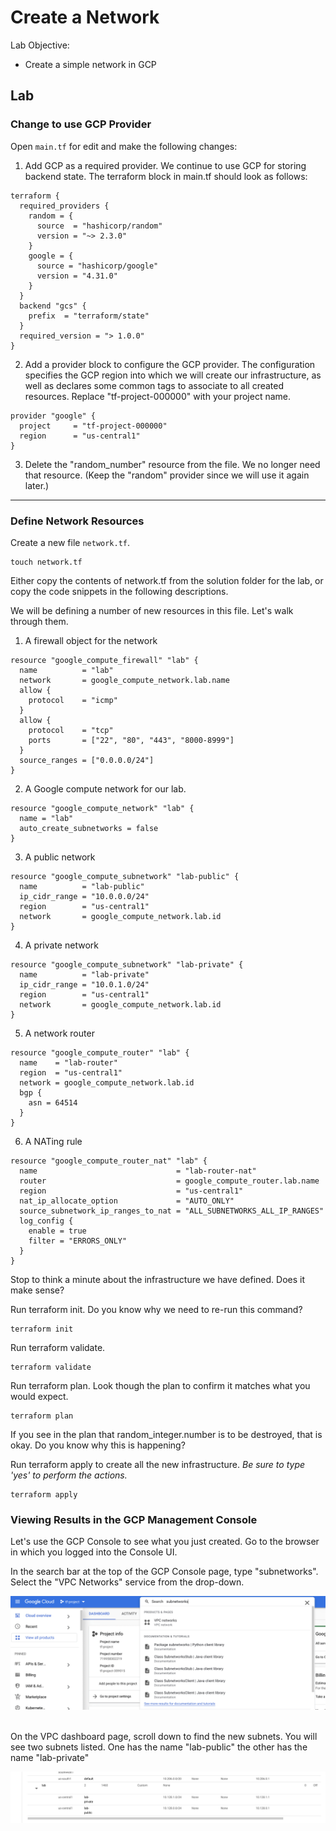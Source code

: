 # Create a Network

Lab Objective:
- Create a simple network in GCP

## Lab

### Change to use GCP Provider

Open `main.tf` for edit and make the following changes:

1. Add GCP as a required provider.  We continue to use GCP for storing backend state.  The terraform block in main.tf should look as follows:

```
terraform {
  required_providers {
    random = {
      source  = "hashicorp/random"
      version = "~> 2.3.0"
    }
    google = {
      source = "hashicorp/google"
      version = "4.31.0"
    }
  }
  backend "gcs" {
    prefix  = "terraform/state"
  }
  required_version = "> 1.0.0"
}
```

2. Add a provider block to configure the GCP provider.  The configuration specifies the GCP region into which we will create our infrastructure, as well as declares some common tags to associate to all created resources.  Replace "tf-project-000000" with your project name.

```
provider "google" {
  project     = "tf-project-000000"
  region      = "us-central1"
}
```

3. Delete the "random_number" resource from the file.  We no longer need that resource. (Keep the "random" provider since we will use it again later.)

---

### Define Network Resources

Create a new file `network.tf`.
```
touch network.tf
```

Either copy the contents of network.tf from the solution folder for the lab, or copy the code snippets in the following descriptions.

We will be defining a number of new resources in this file.  Let's walk through them.

1. A firewall object for the network

```
resource "google_compute_firewall" "lab" {
  name          = "lab"
  network       = google_compute_network.lab.name
  allow {
    protocol    = "icmp"
  }
  allow {
    protocol    = "tcp"
    ports       = ["22", "80", "443", "8000-8999"]
  }
  source_ranges = ["0.0.0.0/24"]
}
```

2. A Google compute network for our lab.

```
resource "google_compute_network" "lab" {
  name = "lab"
  auto_create_subnetworks = false
}
```

3. A public network  

```
resource "google_compute_subnetwork" "lab-public" {
  name          = "lab-public"
  ip_cidr_range = "10.0.0.0/24"
  region        = "us-central1"
  network       = google_compute_network.lab.id
}
```

4. A private network

```
resource "google_compute_subnetwork" "lab-private" {
  name          = "lab-private"
  ip_cidr_range = "10.0.1.0/24"
  region        = "us-central1"
  network       = google_compute_network.lab.id
}
```

5. A network router

```
resource "google_compute_router" "lab" {
  name    = "lab-router"
  region  = "us-central1"
  network = google_compute_network.lab.id
  bgp {
    asn = 64514
  }
}
```

6. A NATing rule

```
resource "google_compute_router_nat" "lab" {
  name                               = "lab-router-nat"
  router                             = google_compute_router.lab.name
  region                             = "us-central1"
  nat_ip_allocate_option             = "AUTO_ONLY"
  source_subnetwork_ip_ranges_to_nat = "ALL_SUBNETWORKS_ALL_IP_RANGES"
  log_config {
    enable = true
    filter = "ERRORS_ONLY"
  }
}
```

Stop to think a minute about the infrastructure we have defined. Does it make sense?

Run terraform init.  Do you know why we need to re-run this command?
```
terraform init
```
Run terraform validate.
```
terraform validate
```
Run terraform plan.  Look though the plan to confirm it matches what you would expect.
```
terraform plan
```
If you see in the plan that random_integer.number is to be destroyed, that is okay.  Do you know why this is happening?

Run terraform apply to create all the new infrastructure. *Be sure to type 'yes' to perform the actions.*
```
terraform apply
```

### Viewing Results in the GCP Management Console

Let's use the GCP Console to see what you just created.  Go to the browser in which you logged into the Console UI.

In the search bar at the top of the GCP Console page, type "subnetworks".  Select the "VPC Networks" service from the drop-down.

![AWS Console Service Search](./images/console-search-vpc.png "GCP Console Service Search")
<br /><br />

On the VPC dashboard page, scroll down to find the new subnets.  You will see two subnets listed.  One has the name "lab-public" the other has the name "lab-private"

![Subnet List](./images/subnet-list.png "Subnet List")
